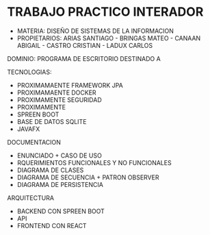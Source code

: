 # TRABAJO PRACTICO INTERADOR
  - MATERIA: DISEÑO DE SISTEMAS DE LA INFORMACION
  - PROPIETARIOS: ARIAS SANTIAGO - BRINGAS MATEO - CANAAN ABIGAIL - CASTRO CRISTIAN - LADUX CARLOS

DOMINIO: PROGRAMA DE ESCRITORIO DESTINADO A

TECNOLOGIAS:
- PROXIMAMAENTE FRAMEWORK JPA
- PROXIMAMAENTE DOCKER
- PROXIMAMENTE SEGURIDAD
- PROXIMAMENTE
- SPREEN BOOT
- BASE DE DATOS SQLITE
- JAVAFX 

DOCUMENTACION
- ENUNCIADO + CASO DE USO
- RQUERIMIENTOS FUNCIONALES Y NO FUNCIONALES
- DIAGRAMA DE CLASES
- DIAGRAMA DE SECUENCIA + PATRON OBSERVER
- DIAGRAMA DE PERSISTENCIA

ARQUITECTURA
- BACKEND CON SPREEN BOOT
- API
- FRONTEND CON REACT
